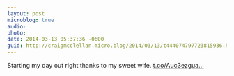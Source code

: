 ```yaml
---
layout: post
microblog: true
audio: 
photo: 
date: 2014-03-13 05:37:36 -0600
guid: http://craigmcclellan.micro.blog/2014/03/13/t444074797723815936.html
---
```

Starting my day out right thanks to my sweet wife. [t.co/Auc3ezgua...](http://t.co/Auc3ezguaM)
